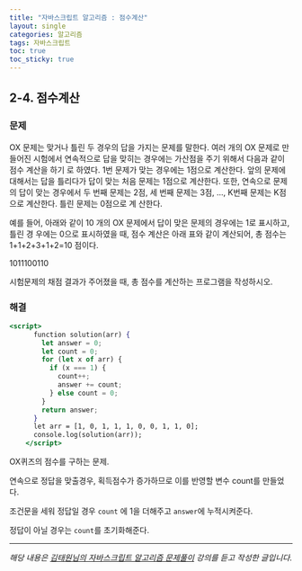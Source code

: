 ```yaml
---
title: "자바스크립트 알고리즘 : 점수계산"
layout: single
categories: 알고리즘
tags: 자바스크립트
toc: true
toc_sticky: true
---
```


## 2-4. 점수계산

### 문제

OX 문제는 맞거나 틀린 두 경우의 답을 가지는 문제를 말한다. 여러 개의 OX 문제로 만들어진
시험에서 연속적으로 답을 맞히는 경우에는 가산점을 주기 위해서 다음과 같이 점수 계산을 하기
로 하였다. 1번 문제가 맞는 경우에는 1점으로 계산한다. 앞의 문제에 대해서는 답을 틀리다가
답이 맞는 처음 문제는 1점으로 계산한다. 또한, 연속으로 문제의 답이 맞는 경우에서 두 번째
문제는 2점, 세 번째 문제는 3점, ..., K번째 문제는 K점으로 계산한다. 틀린 문제는 0점으로 계
산한다.

예를 들어, 아래와 같이 10 개의 OX 문제에서 답이 맞은 문제의 경우에는 1로 표시하고, 틀린 경
우에는 0으로 표시하였을 때, 점수 계산은 아래 표와 같이 계산되어, 총 점수는
1+1+2+3+1+2=10 점이다.

1011100110

시험문제의 채점 결과가 주어졌을 때, 총 점수를 계산하는 프로그램을 작성하시오.

### 해결

```jsx
<script>
      function solution(arr) {
        let answer = 0;
        let count = 0;
        for (let x of arr) {
          if (x === 1) {
            count++;
            answer += count;
          } else count = 0;
        }
        return answer;
      }
      let arr = [1, 0, 1, 1, 1, 0, 0, 1, 1, 0];
      console.log(solution(arr));
    </script>
```

OX퀴즈의 점수를 구하는 문제.

연속으로 정답을 맞출경우, 획득점수가 증가하므로 이를 반영할 변수 count를 만들었다.

조건문을 세워 정답일 경우 `count` 에 1을 더해주고 `answer`에 누적시켜준다.

정답이 아닐 경우는 `count`를 초기화해준다.

---

_해당 내용은 [김태원님의 자바스크립트 알고리즘 문제풀이](https://www.inflearn.com/course/%EC%9E%90%EB%B0%94%EC%8A%A4%ED%81%AC%EB%A6%BD%ED%8A%B8-%EC%95%8C%EA%B3%A0%EB%A6%AC%EC%A6%98-%EB%AC%B8%EC%A0%9C%ED%92%80%EC%9D%B4/dashboard) 강의를 듣고 작성한 글입니다._
